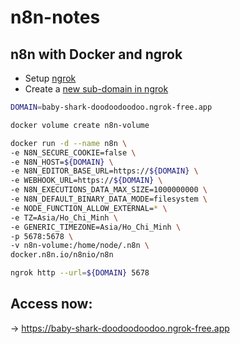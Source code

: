 # n8n-notes

## n8n with Docker and ngrok

- Setup [ngrok](https://dashboard.ngrok.com/get-started/setup/linux)
- Create a [new sub-domain in ngrok](https://dashboard.ngrok.com/domains)

```sh
DOMAIN=baby-shark-doodoodoodoo.ngrok-free.app

docker volume create n8n-volume

docker run -d --name n8n \
-e N8N_SECURE_COOKIE=false \
-e N8N_HOST=${DOMAIN} \
-e N8N_EDITOR_BASE_URL=https://${DOMAIN} \
-e WEBHOOK_URL=https://${DOMAIN} \
-e N8N_EXECUTIONS_DATA_MAX_SIZE=1000000000 \
-e N8N_DEFAULT_BINARY_DATA_MODE=filesystem \
-e NODE_FUNCTION_ALLOW_EXTERNAL=* \
-e TZ=Asia/Ho_Chi_Minh \
-e GENERIC_TIMEZONE=Asia/Ho_Chi_Minh \
-p 5678:5678 \
-v n8n-volume:/home/node/.n8n \
docker.n8n.io/n8nio/n8n

ngrok http --url=${DOMAIN} 5678
```

## Access now:
-> https://baby-shark-doodoodoodoo.ngrok-free.app
